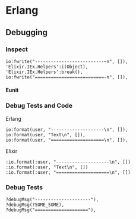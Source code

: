 # Erlang

## Debugging

### Inspect

    io:fwrite("--------------------------~n", []),
    'Elixir.IEx.Helpers':i(Object),
    'Elixir.IEx.Helpers':break(),
    io:fwrite("==========================~n", []),

#### Eunit

### Debug Tests and Code

Erlang

    io:format(user, "--------------------\n", []),
    io:format(user, "Text\n", []),
    io:format(user, "====================\n", []),

Elixir

    :io.format(:user, "--------------------\n", [])
    :io.format(:user, "Text\n", [])
    :io.format(:user, "====================\n", [])

### Debug Tests

    ?debugMsg("---------------------"),
    ?debugMsg(?SOME_SOME),
    ?debugMsg("===================="),
